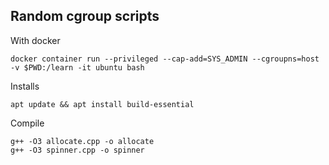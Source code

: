 ## Random cgroup scripts

With docker
```
docker container run --privileged --cap-add=SYS_ADMIN --cgroupns=host -v $PWD:/learn -it ubuntu bash
```
Installs
```
apt update && apt install build-essential
```

Compile
```
g++ -O3 allocate.cpp -o allocate
g++ -O3 spinner.cpp -o spinner
```